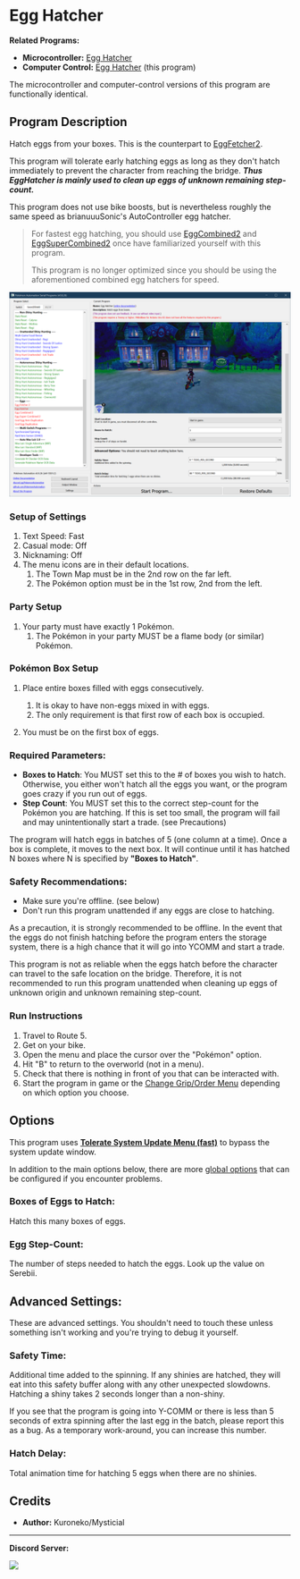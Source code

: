 # Egg Hatcher

**Related Programs:**
- **Microcontroller:** [Egg Hatcher](https://github.com/PokemonAutomation/Microcontroller/blob/master/Wiki/Programs/PokemonSwSh/EggHatcher.md)
- **Computer Control:** [Egg Hatcher](https://github.com/PokemonAutomation/ComputerControl/blob/master/Wiki/Programs/PokemonSwSh/EggHatcher.md) (this program)

The microcontroller and computer-control versions of this program are functionally identical.


## Program Description

Hatch eggs from your boxes. This is the counterpart to [EggFetcher2](EggFetcher2.md).

This program will tolerate early hatching eggs as long as they don't hatch immediately to prevent the character from reaching the bridge. _**Thus EggHatcher is mainly used to clean up eggs of unknown remaining step-count.**_

This program does not use bike boosts, but is nevertheless roughly the same speed as brianuuuSonic's AutoController egg hatcher.
> For fastest egg hatching, you should use [EggCombined2](EggCombined2.md) and [EggSuperCombined2](EggSuperCombined2.md) once have familiarized yourself with this program.
> 
> This program is no longer optimized since you should be using the aforementioned combined egg hatchers for speed.

<img src="images/EggHatcher-0.png">

### Setup of Settings

1. Text Speed: Fast
2. Casual mode: Off
3. Nicknaming: Off
4. The menu icons are in their default locations.
   1. The Town Map must be in the 2nd row on the far left.
   2. The Pokémon option must be in the 1st row, 2nd from the left.

### Party Setup

1. Your party must have exactly 1 Pokémon.
   1. The Pokémon in your party MUST be a flame body (or similar) Pokémon.

### Pokémon Box Setup

1. Place entire boxes filled with eggs consecutively.
   1. It is okay to have non-eggs mixed in with eggs.
   2. The only requirement is that first row of each box is occupied.

2. You must be on the first box of eggs.

### Required Parameters:
- **Boxes to Hatch**: You MUST set this to the # of boxes you wish to hatch. Otherwise, you either won't hatch all the eggs you want, or the program goes crazy if you run out of eggs.
- **Step Count**: You MUST set this to the correct step-count for the Pokémon you are hatching. If this is set too small, the program will fail and may unintentionally start a trade. (see Precautions)

The program will hatch eggs in batches of 5 (one column at a time). Once a box is complete, it moves to the next box. It will continue until it has hatched N boxes where N is specified by **"Boxes to Hatch"**.

### Safety Recommendations:
- Make sure you're offline. (see below)
- Don't run this program unattended if any eggs are close to hatching.

As a precaution, it is strongly recommended to be offline. In the event that the eggs do not finish hatching before the program enters the storage system, there is a high chance that it will go into YCOMM and start a trade.

This program is not as reliable when the eggs hatch before the character can travel to the safe location on the bridge. Therefore, it is not recommended to run this program unattended when cleaning up eggs of unknown origin and unknown remaining step-count.

### Run Instructions

1. Travel to Route 5.
2. Get on your bike.
3. Open the menu and place the cursor over the "Pokémon" option.
4. Hit "B" to return to the overworld (not in a menu).
5. Check that there is nothing in front of you that can be interacted with.
6. Start the program in game or the [Change Grip/Order Menu](https://github.com/PokemonAutomation/Microcontroller/blob/master/Wiki/Programs/NintendoSwitch/ChangeGripOrderMenu.md) depending on which option you choose.


## Options

This program uses [**Tolerate System Update Menu (fast)**](/Wiki/Programs/NintendoSwitch/FrameworkSettings.md#tolerate-system-update-menu-fast) to bypass the system update window.

In addition to the main options below, there are more [global options](PokemonSettings.md) that can be configured if you encounter problems.

### Boxes of Eggs to Hatch:

Hatch this many boxes of eggs.

### Egg Step-Count:

The number of steps needed to hatch the eggs. Look up the value on Serebii.


## Advanced Settings:

These are advanced settings. You shouldn't need to touch these unless something isn't working and you're trying to debug it yourself.

### Safety Time:

Additional time added to the spinning. If any shinies are hatched, they will eat into this safety buffer along with any other unexpected slowdowns. Hatching a shiny takes 2 seconds longer than a non-shiny.

If you see that the program is going into Y-COMM or there is less than 5 seconds of extra spinning after the last egg in the batch, please report this as a bug. As a temporary work-around, you can increase this number.

### Hatch Delay:

Total animation time for hatching 5 eggs when there are no shinies.


## Credits

- **Author:** Kuroneko/Mysticial



<hr>

**Discord Server:** 

[<img src="https://canary.discordapp.com/api/guilds/695809740428673034/widget.png?style=banner2">](https://discord.gg/cQ4gWxN)


